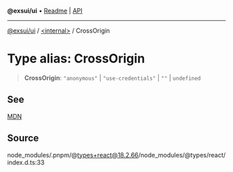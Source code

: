 **@exsui/ui** • [Readme](../../README.md) \| [API](../../globals.md)

***

[@exsui/ui](../../README.md) / [\<internal\>](../README.md) / CrossOrigin

# Type alias: CrossOrigin

> **CrossOrigin**: `"anonymous"` \| `"use-credentials"` \| `""` \| `undefined`

## See

[MDN](https://developer.mozilla.org/en-US/docs/Web/HTML/Attributes/crossorigin)

## Source

node\_modules/.pnpm/@types+react@18.2.66/node\_modules/@types/react/index.d.ts:33
